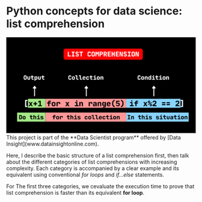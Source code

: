 # Python concepts for data science: list comprehension
<img src = "list_comprehension.png" alt="Image" />
This project is part of the **Data Scientist program** offered by [Data Insight](www.datainsightonline.com).

Here, I describe the basic structure of a list comprehension first, then talk about the different categories of list comprehensions with increasing complexity. 
Each category is accompanied by a clear example and its equivalent using conventional *for loops* and *if...else* statements.

For The first three categories, we cevaluate the execution time to prove that list comprehension is faster than its equivalent **for loop**.
